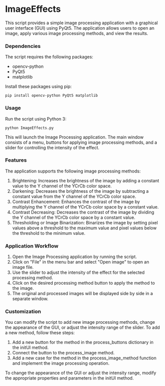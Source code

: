 # ImageEffects

This script provides a simple image processing application with a graphical user interface (GUI) using PyQt5. The application allows users to open an image, apply various image processing methods, and view the results.

### Dependencies

The script requires the following packages:

* opencv-python
* PyQt5
* matplotlib

Install these packages using pip:

`pip install opencv-python PyQt5 matplotlib`

### Usage

Run the script using Python 3:

`python ImageEffects.py`

This will launch the Image Processing application. The main window consists of a menu, buttons for applying image processing methods, and a slider for controlling the intensity of the effect.

### Features

The application supports the following image processing methods:

1. Brightening: Increases the brightness of the image by adding a constant value to the Y channel of the YCrCb color space.
2. Darkening: Decreases the brightness of the image by subtracting a constant value from the Y channel of the YCrCb color space.
3. Contrast Enhancement: Enhances the contrast of the image by multiplying the Y channel of the YCrCb color space by a constant value.
4. Contrast Decreasing: Decreases the contrast of the image by dividing the Y channel of the YCrCb color space by a constant value.
5. Thresholding or Image Binarization: Binarizes the image by setting pixel values above a threshold to the maximum value and pixel values below the threshold to the minimum value.

### Application Workflow

1. Open the Image Processing application by running the script.
2. Click on "File" in the menu bar and select "Open image" to open an image file.
3. Use the slider to adjust the intensity of the effect for the selected processing method.
4. Click on the desired processing method button to apply the method to the image.
5. The original and processed images will be displayed side by side in a separate window.

### Customization

You can modify the script to add new image processing methods, change the appearance of the GUI, or adjust the intensity range of the slider. To add a new method, follow these steps:

1. Add a new button for the method in the process_buttons dictionary in the initUI method.
2. Connect the button to the process_image method.
3. Add a new case for the method in the process_image_method function and implement the image processing operation.

To change the appearance of the GUI or adjust the intensity range, modify the appropriate properties and parameters in the initUI method.